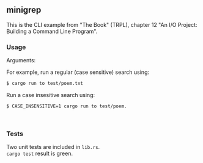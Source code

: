 ## minigrep

This is the CLI example from "The Book" (TRPL), chapter 12 "An I/O Project: Building a Command Line Program".
<br/>

### Usage

Arguments: <query> <path-to-file>

For example, run a regular (case sensitive) search using:
```bash
$ cargo run to test/poem.txt
```

Run a case insesitive search using:
```bash
$ CASE_INSENSITIVE=1 cargo run to test/poem.
```
<br/>

### Tests

Two unit tests are included in `lib.rs`. <br/>
`cargo test` result is green.
